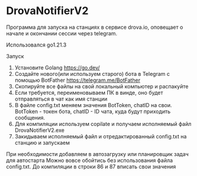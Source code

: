 # DrovaNotifierV2
Программа для запуска на станциях в сервисе drova.io, оповещает о начале и окончании сессии через telegram. 

Использовался go1.21.3

Запуск

1. Установите Golang https://go.dev/
2. Создайте нового(или используем старого) бота в Telegram с помощью BotFather https://telegram.me/BotFather
3. Скопируйте все файлы на свой локальный компьютер и распакуйте
4. Если требуется, переименовываем ПК в винде, оно будет отправляться в чат как имя станции
5. В файле config.txt меняем значения BotToken, chatID на свои. BotToken - токен бота, chatID - ID чата, куда будут приходить сообщения.
6. Для компиляции используем copilate и получаем исполняемый файл DrovaNotifierV2.exe
7. Закидываем исполняемый файл и отредактированный config.txt на станцию и запускаем
   
При необходимости добавляем в автозагрузку или планировщик задач для автостарта
Можно вовсе обойтись без использования файла config.txt. До компиляции в строки 86 и 87 вписать свои значения
